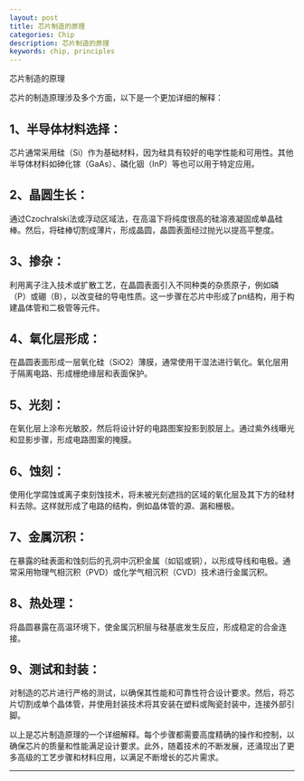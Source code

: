 ```yaml
---
layout: post
title: 芯片制造的原理
categories: Chip
description: 芯片制造的原理
keywords: chip, principles
---
```


芯片制造的原理

芯片的制造原理涉及多个方面，以下是一个更加详细的解释：

## 1、半导体材料选择：

芯片通常采用硅（Si）作为基础材料，因为硅具有较好的电学性能和可用性。其他半导体材料如砷化镓（GaAs）、磷化铟（InP）等也可以用于特定应用。

## 2、晶圆生长：

通过Czochralski法或浮动区域法，在高温下将纯度很高的硅溶液凝固成单晶硅棒。然后，将硅棒切割成薄片，形成晶圆，晶圆表面经过抛光以提高平整度。

## 3、掺杂：

利用离子注入技术或扩散工艺，在晶圆表面引入不同种类的杂质原子，例如磷（P）或硼（B），以改变硅的导电性质。这一步骤在芯片中形成了pn结构，用于构建晶体管和二极管等元件。

## 4、氧化层形成：

在晶圆表面形成一层氧化硅（SiO2）薄膜，通常使用干湿法进行氧化。氧化层用于隔离电路、形成栅绝缘层和表面保护。

## 5、光刻：

在氧化层上涂布光敏胶，然后将设计好的电路图案投影到胶层上。通过紫外线曝光和显影步骤，形成电路图案的掩膜。

## 6、蚀刻：

使用化学腐蚀或离子束刻蚀技术，将未被光刻遮挡的区域的氧化层及其下方的硅材料去除。这样就形成了电路的结构，例如晶体管的源、漏和栅极。

## 7、金属沉积：

在暴露的硅表面和蚀刻后的孔洞中沉积金属（如铝或铜），以形成导线和电极。通常采用物理气相沉积（PVD）或化学气相沉积（CVD）技术进行金属沉积。

## 8、热处理：

将晶圆暴露在高温环境下，使金属沉积层与硅基底发生反应，形成稳定的合金连接。

## 9、测试和封装：

对制造的芯片进行严格的测试，以确保其性能和可靠性符合设计要求。然后，将芯片切割成单个晶体管，并使用封装技术将其安装在塑料或陶瓷封装中，连接外部引脚。

以上是芯片制造原理的一个详细解释。每个步骤都需要高度精确的操作和控制，以确保芯片的质量和性能满足设计要求。此外，随着技术的不断发展，还涌现出了更多高级的工艺步骤和材料应用，以满足不断增长的芯片需求。

-------------
